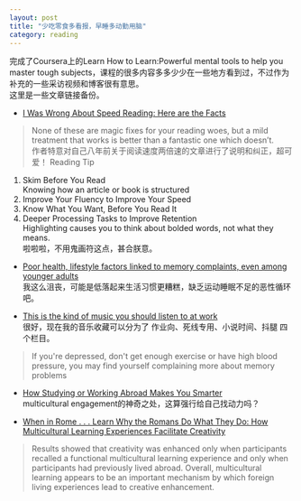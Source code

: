```yaml
---
layout: post
title: "少吃零食多看报，早睡多动勤用脑"
category: reading
---
```

  
完成了Coursera上的Learn How to Learn:Powerful mental tools to help you master tough subjects，课程的很多内容多多少少在一些地方看到过，不过作为补充的一些采访视频和博客很有意思。  
这里是一些文章链接备份。  

* [I Was Wrong About Speed Reading: Here are the Facts](https://www.scotthyoung.com/blog/2015/01/19/speed-reading-redo/)
> None of these are magic fixes for your reading woes, but a mild treatment that works is better than a fantastic one which doesn’t.  
 作者特意对自己八年前关于阅读速度两倍速的文章进行了说明和纠正，超可爱！ 
  Reading Tip  
  1. Skim Before You Read  
  Knowing how an article or book is structured  
  2. Improve Your Fluency to Improve Your Speed  
  3. Know What You Want, Before You Read It  
  4. Deeper Processing Tasks to Improve Retention  
     Highlighting causes you to think about bolded words, not what they means.  
 啦啦啦，不用鬼画符这点，甚合朕意。 

* [Poor health, lifestyle factors linked to memory complaints, even among younger adults](http://medicalxpress.com/news/2014-06-poor-health-lifestyle-factors-linked.html)  
我这么沮丧，可能是低落起来生活习惯更糟糕，缺乏运动睡眠不足的恶性循环吧。  

* [This is the kind of music you should listen to at work](http://www.telegraph.co.uk/business/2016/06/02/this-is-the-kind-of-music-you-should-listen-to-at-work/)  
很好，现在我的音乐收藏可以分为了 作业向、死线专用、小说时间、抖腿 四个栏目。

> If you're depressed, don't get enough exercise or have high blood pressure, you may find yourself complaining more about memory problems 

* [How Studying or Working Abroad Makes You Smarter](http://time.com/79937/how-studying-or-working-abroad-makes-you-smarter/)  
multicultural engagement的神奇之处，这算强行给自己找动力吗？


* [When in Rome . . . Learn Why the Romans Do What They Do: How Multicultural Learning Experiences Facilitate Creativity](http://psp.sagepub.com/content/36/6/731.full.pdf+html)
> Results showed that creativity was enhanced only when participants recalled a functional multicultural learning experience and only when participants had previously lived abroad. 
> Overall, multicultural learning appears to be an
important mechanism by which foreign living experiences lead to creative enhancement.
